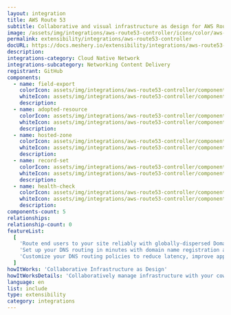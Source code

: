 ```yaml
---
layout: integration
title: AWS Route 53
subtitle: Collaborative and visual infrastructure as design for AWS Route 53
image: /assets/img/integrations/aws-route53-controller/icons/color/aws-route53-controller-color.svg
permalink: extensibility/integrations/aws-route53-controller
docURL: https://docs.meshery.io/extensibility/integrations/aws-route53-controller
description:
integrations-category: Cloud Native Network
integrations-subcategory: Networking Content Delivery
registrant: GitHub
components:
  - name: field-export
    colorIcon: assets/img/integrations/aws-route53-controller/components/field-export/icons/color/field-export-color.svg
    whiteIcon: assets/img/integrations/aws-route53-controller/components/field-export/icons/white/field-export-white.svg
    description:
  - name: adopted-resource
    colorIcon: assets/img/integrations/aws-route53-controller/components/adopted-resource/icons/color/adopted-resource-color.svg
    whiteIcon: assets/img/integrations/aws-route53-controller/components/adopted-resource/icons/white/adopted-resource-white.svg
    description:
  - name: hosted-zone
    colorIcon: assets/img/integrations/aws-route53-controller/components/hosted-zone/icons/color/hosted-zone-color.svg
    whiteIcon: assets/img/integrations/aws-route53-controller/components/hosted-zone/icons/white/hosted-zone-white.svg
    description:
  - name: record-set
    colorIcon: assets/img/integrations/aws-route53-controller/components/record-set/icons/color/record-set-color.svg
    whiteIcon: assets/img/integrations/aws-route53-controller/components/record-set/icons/white/record-set-white.svg
    description:
  - name: health-check
    colorIcon: assets/img/integrations/aws-route53-controller/components/health-check/icons/color/health-check-color.svg
    whiteIcon: assets/img/integrations/aws-route53-controller/components/health-check/icons/white/health-check-white.svg
    description:
components-count: 5
relationships:
relationship-count: 0
featureList:
  [
    'Route end users to your site reliably with globally-dispersed Domain Name System (DNS) servers and automatic scaling.',
    'Set up your DNS routing in minutes with domain name registration and straightforward visual traffic flow tools.',
    'Customize your DNS routing policies to reduce latency, improve application availability, and maintain compliance.',
  ]
howItWorks: 'Collaborative Infrastructure as Design'
howItWorksDetails: 'Collaboratively manage infrastructure with your coworkers synchronously sharing the same designs.'
language: en
list: include
type: extensibility
category: integrations
---
```

